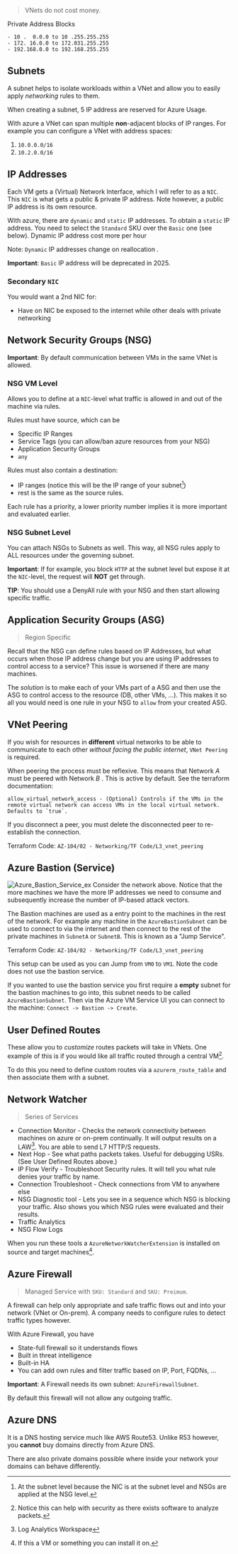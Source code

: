 > VNets do not cost money.

Private Address Blocks
```
- 10 .  0.0.0 to 10 .255.255.255
- 172. 16.0.0 to 172.031.255.255
- 192.168.0.0 to 192.168.255.255
```

## Subnets

A subnet helps to isolate workloads within a VNet and allow you to easily apply *networking* rules to them. 

When creating a subnet, 5 IP address are reserved for Azure Usage. 

With azure a VNet can span multiple **non**-adjacent blocks of IP ranges. For example you can configure a VNet with address spaces: 
1. `10.0.0.0/16`
2. `10.2.0.0/16`

## IP Addresses

Each VM gets a (Virtual) Network Interface, which I will refer to as a `NIC`. This `NIC` is what gets a public & private IP address. Note however, a public IP address is its own resource. 

With azure, there are `dynamic` and `static` IP addresses. To obtain a `static` IP address. You need to select the `Standard` SKU over the `Basic` one (see below).  Dynamic IP address cost more per hour

Note: `Dynamic` IP addresses change on reallocation . 

**Important**: `Basic` IP address will be deprecated in 2025.

### Secondary `NIC`

You would want a 2nd NIC for:
+ Have on NIC be exposed to the internet while other deals with private networking

## Network Security Groups (NSG)

**Important**: By default communication between VMs in the same VNet is allowed. 

### NSG VM Level

Allows you to define at a `NIC`-level what traffic is allowed in and out of the machine via rules.

Rules must have source, which can be
+ Specific IP Ranges
+ Service Tags (you can allow/ban azure resources from your NSG)
+ Application Security Groups
+ `any` 

Rules must also contain a destination:
+ IP ranges (notice this will be the IP range of your subnet[^1])
+ rest is the same as the source rules.

Each rule has a priority, a lower priority number implies it is more important and evaluated earlier.  

### NSG Subnet Level

You can attach NSGs to Subnets as well. This way, all NSG rules apply to ALL resources under the governing subnet.

**Important**: If for example, you block `HTTP` at the subnet level but expose it at the `NIC`-level, the request will **NOT** get through.


[^1]: At the subnet level because the NIC is at the subnet level and NSGs are applied at the NSG level.

**TIP**: You should use a DenyAll rule with your NSG and then start allowing specific traffic. 

## Application Security Groups (ASG)

> Region Specific

Recall that the NSG can define rules based on IP Addresses, but what occurs when those IP address change but you are using IP addresses to control access to a service? This issue is worsened if there are many machines. 

The *solution* is to make each of your VMs part of a ASG and then use the ASG to control access to the resource (DB, other VMs, ...). This makes it so all you would need is one rule in your NSG to `allow` from your created ASG.

## VNet Peering

If you wish for resources in **different** virtual networks to be able to communicate to each other *without facing the public internet*, `VNet Peering` is required.

When peering the process must be reflexive. This means that Network $A$ must be peered with Network $B$ . This is active by default. See the terraform documentation: 

```text
allow_virtual_network_access - (Optional) Controls if the VMs in the remote virtual network can access VMs in the local virtual network. Defaults to `true`.
```

If you disconnect a peer, you must delete the disconnected peer to re-establish the connection.


Terraform Code: `AZ-104/02 - Networking/TF Code/L3_vnet_peering`

## Azure Bastion (Service)

![Azure_Bastion_Service_ex](../img/Azure_Bastion_Service_ex.png)
Consider the network above. Notice that the more machines we have the more IP addresses we need to consume and subsequently increase the number of IP-based attack vectors. 

The Bastion machines are used as a entry point to the machines in the rest of the network. For example any machine in the `AzureBastionSubnet` can be used to connect to via the  internet and then connect to the rest of the private machines in `SubnetA` or `SubnetB`. This is known as a "Jump Service".

Terraform Code: `AZ-104/02 - Networking/TF Code/L3_vnet_peering`

This setup can be used as you can Jump from `VM0` to `VM1`. Note the code does not use the bastion service.

If you wanted to use the bastion service you first require a **empty** subnet for the bastion machines to go into, this subnet needs to be called `AzureBastionSubnet`. Then via the Azure VM Service UI you can connect to the machine: `Connect -> Bastion -> Create`. 

## User Defined Routes

These allow you to *customize* routes packets will take in VNets. One example of this is if you would like all traffic routed through a central VM[^2].

To do this you need to define custom routes via a `azurerm_route_table` and then associate them with a subnet. 

## Network Watcher

> Series of Services

+ Connection Monitor - Checks the network connectivity between machines on azure or on-prem continually. It will output results on a LAW[^3]. You are able to send L7 HTTP/S requests.
+ Next Hop - See what paths packets takes. Useful for debugging USRs. (See User Defined Routes above.)
+ IP Flow Verify - Troubleshoot Security rules. It will tell you what rule denies your traffic by name. 
+ Connection Troubleshoot - Check connections from VM to anywhere else
+ NSG Diagnostic tool - Lets you see in a sequence which NSG is blocking your traffic. Also shows you which NSG rules were evaluated and their results.
+ Traffic Analytics
+ NSG Flow Logs

When you run these tools a `AzureNetworkWatcherExtension` is installed on source and target machines[^4]. 

## Azure Firewall

> Managed Service with `SKU: Standard` and `SKU: Preimum`.

A firewall can help only appropriate and safe traffic flows out and into your network (VNet or On-prem). A company needs to configure rules to detect traffic types however.

With Azure Firewall, you have 
+ State-full firewall so it understands flows
+ Built in threat intelligence
+ Built-in HA
+ You can add own rules and filter traffic based on IP, Port, FQDNs, ...

**Important**: A Firewall needs its own subnet: `AzureFirewallSubnet`.

By default this firewall will not allow any outgoing traffic. 

## Azure DNS

It is a DNS hosting service much like AWS Route53. Unlike R53 however, you **cannot** buy domains directly from Azure DNS. 

There are also private domains possible where inside your network your domains can behave differently. 


[^2]: Notice this can help with security as there exists software to analyze packets.
[^3]: Log Analytics Workspace
[^4]: If this a VM or something you can install it on.
